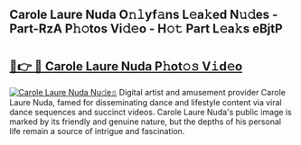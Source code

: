 ## Carole Laure Nuda O𝚗𝚕yf𝚊ns L𝚎a𝚔ed N𝚞𝚍es - Part-RzA P𝚑𝚘tos Vi𝚍𝚎o - H𝚘𝚝 Part L𝚎a𝚔s eBjtP

# <h2><a href="http://kfenf7.oniu.top/?m=Carole+Laure+Nuda">🔗👉 🔴 Carole Laure Nuda P𝚑ot𝚘𝚜 V𝚒d𝚎o</a></h2>

[![Carole Laure Nuda Nu𝚍e𝚜](https://i.imgur.com/0qMVB7G.gif)](http://kfenf7.oniu.top/?m=Carole+Laure+Nuda)
Digital artist and amusement provider Carole Laure Nuda, famed for disseminating dance and lifestyle content via viral dance sequences and succinct videos. Carole Laure Nuda's public image is marked by its friendly and genuine nature, but the depths of his personal life remain a source of intrigue and fascination.  
